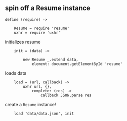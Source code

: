 ## spin off a Resume instance

	define (require) ->

		Resume = require 'resume'
		uxhr = require 'uxhr'

initializes resume

		init = (data) ->

			new Resume _.extend data,
				element: document.getElementById 'resume'

loads data

		load = (url, callback) ->
			uxhr url, {},
				complete: (res) ->
					callback JSON.parse res

create a `Resume` instance!

		load 'data/data.json', init